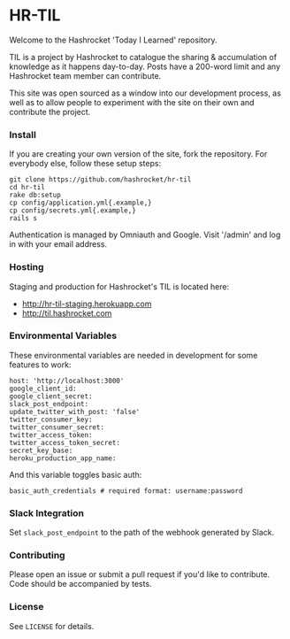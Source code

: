 # HR-TIL

Welcome to the Hashrocket 'Today I Learned' repository.

TIL is a project by Hashrocket to catalogue the sharing & accumulation of knowledge as it happens day-to-day. Posts have a 200-word limit and any Hashrocket team member can contribute.

This site was open sourced as a window into our development process, as well as to allow people to experiment with the site on their own and contribute the project.

### Install

If you are creating your own version of the site, fork the repository. For everybody else, follow these setup steps:

```
git clone https://github.com/hashrocket/hr-til
cd hr-til
rake db:setup
cp config/application.yml{.example,}
cp config/secrets.yml{.example,}
rails s
```


Authentication is managed by Omniauth and Google. Visit '/admin' and log in with your email address.

### Hosting

Staging and production for Hashrocket's TIL is located here:

* http://hr-til-staging.herokuapp.com
* http://til.hashrocket.com

### Environmental Variables

These environmental variables are needed in development for some features to work:

```
host: 'http://localhost:3000'
google_client_id:
google_client_secret:
slack_post_endpoint:
update_twitter_with_post: 'false'
twitter_consumer_key:
twitter_consumer_secret:
twitter_access_token:
twitter_access_token_secret:
secret_key_base:
heroku_production_app_name:
```

And this variable toggles basic auth:

```
basic_auth_credentials # required format: username:password
```

### Slack Integration

Set `slack_post_endpoint` to the path of the webhook generated by Slack.

### Contributing

Please open an issue or submit a pull request if you'd like to contribute. Code should be accompanied by tests.

### License

See `LICENSE` for details.

